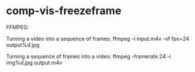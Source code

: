 # comp-vis-freezeframe


FFMPEG:

Turning a video into a sequence of frames:
ffmpeg -i input.m4v -vf fps=24 output%d.jpg

Turning a sequence of frames into a video:
ffmpeg -framerate 24 -i img%d.jpg output.m4v